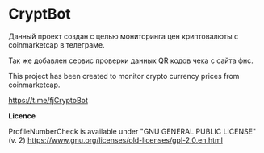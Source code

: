 # CryptBot

Данный проект создан с целью мониторинга цен криптовалюты с coinmarketcap в телеграме.

Так же добавлен сервис проверки данных QR кодов чека с сайта фнс.

This project has been created to monitor crypto currency prices from coinmarketcap.

https://t.me/fjCryptoBot

**Licence**

ProfileNumberCheck is available under "GNU GENERAL PUBLIC LICENSE" (v. 2) https://www.gnu.org/licenses/old-licenses/gpl-2.0.en.html
